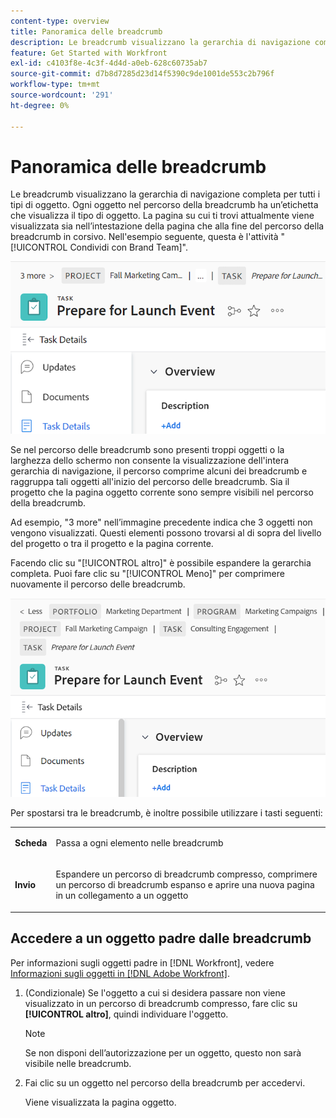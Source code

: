 ```yaml
---
content-type: overview
title: Panoramica delle breadcrumb
description: Le breadcrumb visualizzano la gerarchia di navigazione completa per tutti i tipi di oggetto.
feature: Get Started with Workfront
exl-id: c4103f8e-4c3f-4d4d-a0eb-628c60735ab7
source-git-commit: d7b8d7285d23d14f5390c9de1001de553c2b796f
workflow-type: tm+mt
source-wordcount: '291'
ht-degree: 0%

---
```


# Panoramica delle breadcrumb

Le breadcrumb visualizzano la gerarchia di navigazione completa per tutti i tipi di oggetto. Ogni oggetto nel percorso della breadcrumb ha un’etichetta che visualizza il tipo di oggetto. La pagina su cui ti trovi attualmente viene visualizzata sia nell’intestazione della pagina che alla fine del percorso della breadcrumb in corsivo. Nell&#39;esempio seguente, questa è l&#39;attività &quot;[!UICONTROL Condividi con Brand Team]&quot;.

![Breadcrumb compresso](assets/NWE-collapsed-breadcrumb.png)

Se nel percorso delle breadcrumb sono presenti troppi oggetti o la larghezza dello schermo non consente la visualizzazione dell&#39;intera gerarchia di navigazione, il percorso comprime alcuni dei breadcrumb e raggruppa tali oggetti all&#39;inizio del percorso delle breadcrumb. Sia il progetto che la pagina oggetto corrente sono sempre visibili nel percorso della breadcrumb.

Ad esempio, &quot;3 more&quot; nell’immagine precedente indica che 3 oggetti non vengono visualizzati. Questi elementi possono trovarsi al di sopra del livello del progetto o tra il progetto e la pagina corrente.

Facendo clic su &quot;[!UICONTROL altro]&quot; è possibile espandere la gerarchia completa. Puoi fare clic su &quot;[!UICONTROL Meno]&quot; per comprimere nuovamente il percorso delle breadcrumb.

![Breadcrumb espanso](assets/NWE-expanded-breadcrumb.png)

Per spostarsi tra le breadcrumb, è inoltre possibile utilizzare i tasti seguenti:

<table style="table-layout:auto"> 
 <col> 
 <col> 
 <tbody> 
  <tr> 
   <td role="rowheader"><strong>Scheda</strong> </td> 
   <td> <p>Passa a ogni elemento nelle breadcrumb</p> </td> 
  </tr> 
  <tr> 
   <td role="rowheader"><strong>Invio</strong> </td> 
   <td> <p>Espandere un percorso di breadcrumb compresso, comprimere un percorso di breadcrumb espanso e aprire una nuova pagina in un collegamento a un oggetto</p> </td> 
  </tr> 
 </tbody> 
</table>



<!--drafted: this is no longer possible, since we removed Campaigns, but it might come back as part of Maestro: 

## Multi-object breadcrumbs

>[!NOTE]
>
>The information in this article is available only in the Preview environment when you participate in the [!UICONTROL Campaigns] beta program. The functionality described here might not be fully available yet. For more information about current available features and how to enroll, see [Campaigns beta].

Some objects can belong to multiple parent objects. For example, a project can belong to multiple campaigns. In this case, all the campaigns that the project belongs to display in the breadcrumb.

The multi-object listing in the breadcrumb (for example, the campaigns) displays the number of parent objects which expands into a list to display all the campaigns that the project is associated with. For more information, see [Add objects to a campaign](../../manage-work/campaigns/add-objects-to-a-campaign.md).


![Project with multiple campaigns in the breadcrumb](assets/project-with-multiple-campaigns-in-breadcrumb.png)

-->

## Accedere a un oggetto padre dalle breadcrumb

Per informazioni sugli oggetti padre in [!DNL Workfront], vedere [Informazioni sugli oggetti in [!DNL Adobe Workfront]](../../workfront-basics/navigate-workfront/workfront-navigation/understand-objects.md).

1. (Condizionale) Se l&#39;oggetto a cui si desidera passare non viene visualizzato in un percorso di breadcrumb compresso, fare clic su **[!UICONTROL altro]**, quindi individuare l&#39;oggetto.

   >[!NOTE]
   >
   >Se non disponi dell’autorizzazione per un oggetto, questo non sarà visibile nelle breadcrumb.

1. Fai clic su un oggetto nel percorso della breadcrumb per accedervi.

   Viene visualizzata la pagina oggetto.
